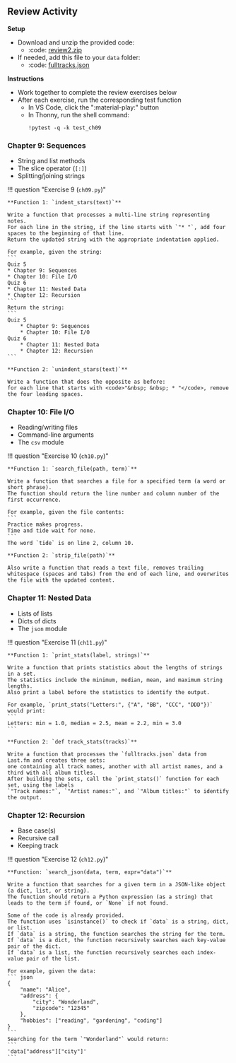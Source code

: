 ## Review Activity

**Setup**

* Download and unzip the provided code:
    * :code: [review2.zip](review2.zip)
* If needed, add this file to your `data` folder:
    * :code: [fulltracks.json](https://w3.cs.jmu.edu/cs149/f24/pa/pa3/data/fulltracks.json)

**Instructions**

* Work together to complete the review exercises below
* After each exercise, run the corresponding test function
    * In VS Code, click the ":material-play:" button
    * In Thonny, run the shell command:
      ```
      !pytest -q -k test_ch09
      ```


### Chapter 9: Sequences

* String and list methods
* The slice operator (`[:]`)
* Splitting/joining strings

!!! question "Exercise 9 (`ch09.py`)"

    **Function 1: `indent_stars(text)`**

    Write a function that processes a multi-line string representing notes.
    For each line in the string, if the line starts with `"* "`, add four spaces to the beginning of that line.
    Return the updated string with the appropriate indentation applied.

    For example, given the string:
    ```
    Quiz 5
    * Chapter 9: Sequences
    * Chapter 10: File I/O
    Quiz 6
    * Chapter 11: Nested Data
    * Chapter 12: Recursion
    ```
    Return the string:
    ```
    Quiz 5
        * Chapter 9: Sequences
        * Chapter 10: File I/O
    Quiz 6
        * Chapter 11: Nested Data
        * Chapter 12: Recursion
    ```

    **Function 2: `unindent_stars(text)`**

    Write a function that does the opposite as before:
    for each line that starts with <code>"&nbsp; &nbsp; * "</code>, remove the four leading spaces.


### Chapter 10: File I/O

* Reading/writing files
* Command-line arguments
* The `csv` module

!!! question "Exercise 10 (`ch10.py`)"

    **Function 1: `search_file(path, term)`**

    Write a function that searches a file for a specified term (a word or short phrase).
    The function should return the line number and column number of the first occurrence.

    For example, given the file contents:
    ```
    Practice makes progress.
    Time and tide wait for none.
    ```
    The word `tide` is on line 2, column 10.

    **Function 2: `strip_file(path)`**

    Also write a function that reads a text file, removes trailing whitespace (spaces and tabs) from the end of each line, and overwrites the file with the updated content.


### Chapter 11: Nested Data

* Lists of lists
* Dicts of dicts
* The `json` module

!!! question "Exercise 11 (`ch11.py`)"

    **Function 1: `print_stats(label, strings)`**

    Write a function that prints statistics about the lengths of strings in a set.
    The statistics include the minimum, median, mean, and maximum string lengths.
    Also print a label before the statistics to identify the output.

    For example, `print_stats("Letters:", {"A", "BB", "CCC", "DDD"})` would print:
    ```
    Letters: min = 1.0, median = 2.5, mean = 2.2, min = 3.0
    ```

    **Function 2: `def track_stats(tracks)`**

    Write a function that processes the `fulltracks.json` data from Last.fm and creates three sets:
    one containing all track names, another with all artist names, and a third with all album titles.
    After building the sets, call the `print_stats()` function for each set, using the labels
    `"Track names:"`, `"Artist names:"`, and `"Album titles:"` to identify the output.


### Chapter 12: Recursion

* Base case(s)
* Recursive call
* Keeping track

!!! question "Exercise 12 (`ch12.py`)"

    **Function: `search_json(data, term, expr="data")`**

    Write a function that searches for a given term in a JSON-like object (a dict, list, or string).
    The function should return a Python expression (as a string) that leads to the term if found, or `None` if not found.

    Some of the code is already provided.
    The function uses `isinstance()` to check if `data` is a string, dict, or list.
    If `data` is a string, the function searches the string for the term.
    If `data` is a dict, the function recursively searches each key-value pair of the dict.
    If `data` is a list, the function recursively searches each index-value pair of the list.

    For example, given the data:
    ``` json
    {
        "name": "Alice",
        "address": {
            "city": "Wonderland",
            "zipcode": "12345"
        },
        "hobbies": ["reading", "gardening", "coding"]
    }
    ```
    Searching for the term `"Wonderland"` would return:
    ```
    'data["address"]["city"]'
    ```
